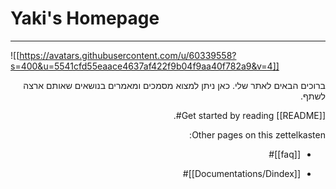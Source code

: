 # Yaki's Homepage
-----

![[https://avatars.githubusercontent.com/u/60339558?s=400&u=5541cfd55eaace4637af422f9b04f9aa40f782a9&v=4]]

<div dir="rtl">

ברוכים הבאים לאתר שלי.
כאן ניתן למצוא מסמכים ומאמרים בנושאים שאותם ארצה לשתף.



Get started by reading [[README]]#.

Other pages on this zettelkasten:

- [[faq]]#
- [[Documentations/Dindex]]#
	
	</div>